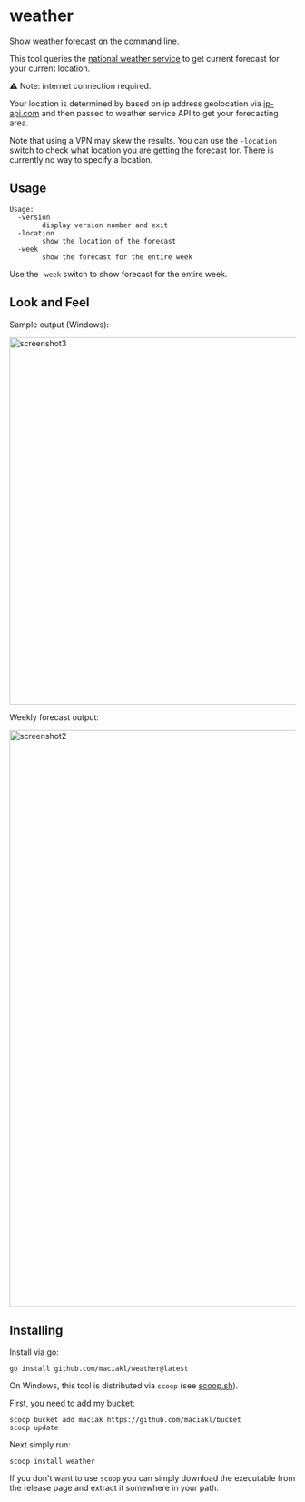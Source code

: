 # weather

Show weather forecast on the command line.

This tool queries the [national weather service](https://weather-gov.github.io/api/general-faqs) to get current forecast for your current location.

⚠ Note: internet connection required.

Your location is determined by based on ip address geolocation via [ip-api.com](https://ip-api.com/) and then passed to weather service API to get your forecasting area.

Note that using a VPN may skew the results. You can use the `-location` switch to check what location you are getting the forecast for. There is currently no way to specify a location.

## Usage

    Usage:
      -version
            display version number and exit
      -location
            show the location of the forecast
      -week
            show the forecast for the entire week

Use the `-week` switch to show forecast for the entire week.

## Look and Feel

Sample output (Windows):

<img width="646" alt="screenshot3" src="https://github.com/maciakl/weather/assets/189576/ff372885-3f9e-4c1b-88c6-904b8c23fa7f">

Weekly forecast output:

<img width="1015" alt="screenshot2" src="https://github.com/maciakl/weather/assets/189576/42ebad4d-1ed8-4447-8296-4ae5be41d84f">


## Installing

Install via go:
 
    go install github.com/maciakl/weather@latest

On Windows, this tool is distributed via `scoop` (see [scoop.sh](https://scoop.sh)).

First, you need to add my bucket:

    scoop bucket add maciak https://github.com/maciakl/bucket
    scoop update

Next simply run:
 
    scoop install weather

If you don't want to use `scoop` you can simply download the executable from the release page and extract it somewhere in your path.
